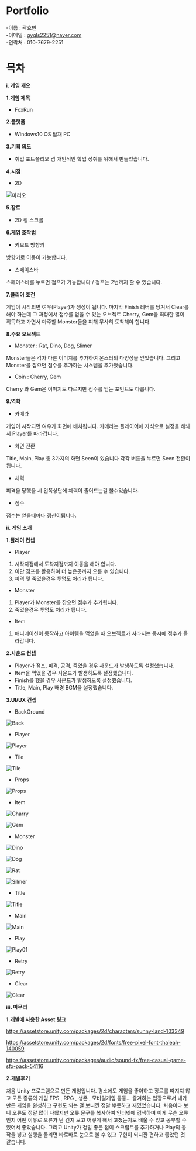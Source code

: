 # Portfolio
-이름 : 곽효빈  <br />
-이메일 : gyqls2251@naver.com  <br />
-연락처 : 010-7679-2251  <br />

# 목차
**i. 게임 개요**

**1.게임 제목**
- FoxRun

**2.플랫폼**
- Windows10 OS 탑재 PC

**3.기획 의도**
- 취업 포트폴리오 겸 개인적인 학업 성취를 위해서 만들었습니다.

**4.시점**
- 2D

![마리오](https://github.com/KwakHyoBhin/FoxRun/assets/86300805/bc508bca-13c3-4251-b270-310c4a8ba83a)

**5.장르**
- 2D 횡 스크롤

**6.게임 조작법**
- 키보드 방향키

방향키로 이동이 가능합니다.

- 스페이스바

스페이스바를 누르면 점프가 가능합니다 / 점프는 2번까지 할 수 있습니다.

**7.클리어 조건**

게임이 시작되면 여우(Player)가 생성이 됩니다.
마지막 Finish 레버를 당겨서 Clear를 해야 하는데 그 과정에서 점수를 얻을 수 있는 오브젝트 Cherry, Gem을 최대한 많이 획득하고
가면서 마주할 Monster들을 피해 무사히 도착해야 합니다.

**8.주요 오브젝트**

- Monster : Rat, Dino, Dog, Slimer

Monster들은 각자 다른 이미지를 추가하여 몬스터의 다양성을 얻었습니다.
그리고 Monster를 잡으면 점수를 추가하는 시스템을 추가했습니다.

- Coin : Cherry, Gem

Cherry 와 Gem은 이미지도 다르지만 점수를 얻는 포인트도 다릅니다.

**9.역학**

- 카메라

게임이 시작되면 여우가 화면에 배치됩니다. 카메라는 플레이어에 자식으로 설정을 해놔서 Player를 따라갑니다.

- 화면 전환

Title, Main, Play 총 3가지의 화면 Seen이 있습니다 각각 버튼을 누르면 Seen 전환이됩니다. 

- 체력

피격을 당했을 시 왼쪽상단에 체력이 줄어드는걸 볼수있습니다.

- 점수

점수는 얻을때마다 갱신이됩니다.

**ii. 게임 소개**

**1.플레이 컨셉**

- Player

1. 시작지점에서 도착지점까지 이동을 해야 합니다.
2. 이단 점프를 활용하여 더 높은곳까지 오를 수 있습니다.
3. 피격 및 죽었을경우 투명도 처리가 됩니다.

- Monster

1. Player가 Monster를 잡으면 점수가 추가됩니다.
2. 죽었을경우 투명도 처리가 됩니다.

- Item

1. 애니메이션이 동작하고 아이템을 먹었을 때 오브젝트가 사라지는 동시에 점수가 올라갑니다.

**2.사운드 컨셉**

- Player가 점프, 피격, 공격, 죽었을 경우 사운드가 발생하도록 설정했습니다.
- Item을 먹었을 경우 사운드가 발생하도록 설정했습니다.
- Finish를 했을 경우 사운드가 발생하도록 설정했습니다.
- Title, Main, Play 배경 BGM을 설정했습니다.

**3.UI/UX 컨셉**

- BackGround

![Back](https://github.com/KwakHyoBhin/FoxRun/assets/86300805/4ff8850e-f8df-4a71-ab84-5ca3c06f8cfd)

- Player

![Player](https://github.com/KwakHyoBhin/FoxRun/assets/86300805/ffcad668-f624-40cd-8e3f-8779b5b31103)

- Tile

![Tile](https://github.com/KwakHyoBhin/FoxRun/assets/86300805/1ec6d688-7f3a-4e7c-8b13-b2c2508c9334)

- Props

![Props](https://github.com/KwakHyoBhin/FoxRun/assets/86300805/e0002813-b7a2-465c-a4b9-c0ef47222ee8)

- Item

![Charry](https://github.com/KwakHyoBhin/FoxRun/assets/86300805/76777468-4f18-4416-a770-510db24fdf37)

![Gem](https://github.com/KwakHyoBhin/FoxRun/assets/86300805/b5225a2a-e2fe-4153-8eb0-41be52b4a4f6)

- Monster

![Dino](https://github.com/KwakHyoBhin/FoxRun/assets/86300805/472962ed-319c-45dc-8d3c-b2886abccd4c)

![Dog](https://github.com/KwakHyoBhin/FoxRun/assets/86300805/0681dcd9-85da-4e26-8bb9-9034d121d761)

![Rat](https://github.com/KwakHyoBhin/FoxRun/assets/86300805/bf639734-586a-4068-8257-0ac888f48574)

![Silmer](https://github.com/KwakHyoBhin/FoxRun/assets/86300805/c14026b6-b12a-43ef-adc8-94823407ca9f)

- Title

![Title](https://github.com/KwakHyoBhin/FoxRun/assets/86300805/3a788f1f-a035-4af1-b854-0770969062c6)

- Main

![Main](https://github.com/KwakHyoBhin/FoxRun/assets/86300805/e4c3f5de-7c97-418d-b9ac-1522e4a5130b)

- Play

![Play01](https://github.com/KwakHyoBhin/FoxRun/assets/86300805/6fae10c6-7d0f-4453-9c59-ccfd107d7b22)

- Retry

![Retry](https://github.com/KwakHyoBhin/FoxRun/assets/86300805/89f8c5f5-3ae1-4edb-8e73-b2dbe4c89285)

- Clear

![Clear](https://github.com/KwakHyoBhin/FoxRun/assets/86300805/861d5af8-80e2-49cb-a0d7-86687bb0ebc3)

**iii. 마무리**

**1.개발에 사용한 Asset 링크**

https://assetstore.unity.com/packages/2d/characters/sunny-land-103349

https://assetstore.unity.com/packages/2d/fonts/free-pixel-font-thaleah-140059

https://assetstore.unity.com/packages/audio/sound-fx/free-casual-game-sfx-pack-54116

**2.개발후기**

처음 Unity 프로그램으로 만든 게임입니다.
평소에도 게임을 좋아하고 장르를 따지지 않고 모든 종류의 게임 FPS , RPG , 생존 , 모바일게임 등등... 즐겨하는 입장으로서 내가 만든 게임을 완성하고 구현도 되는 걸 보니깐 정말 뿌듯하고 재밌었습니다.
처음이다 보니 오류도 정말 많이 나왔지만 오류 문구를 복사하여 인터넷에 검색하며 이게 무슨 오류인지 어떤 이유로 오류가 난 건지 보고 어떻게 해서 고쳤는지도 배울 수 있고 공부할 수 있어서 좋았습니다.
그리고 Unity가 정말 좋은 점이 스크립트를 추가하거나 Play의 동작을 넣고 실행을 돌리면 바로바로 눈으로 볼 수 있고 구현이 되니깐 편하고 좋았던 것 같습니다.
